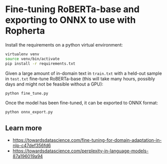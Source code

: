 # Fine-tuning RoBERTa-base and exporting to ONNX to use with Ropherta

Install the requirements on a python virtual environment:

```bash
virtualenv venv
source venv/bin/activate
pip install -r requirements.txt
```

Given a large amount of in-domain text in `train.txt` with a held-out sample in `test.txt` fine-tune RoBERTa-base (this will take many hours, possibly days and might not be feasible without a GPU):

```bash
python fine_tune.py
```

Once the model has been fine-tuned, it can be exported to ONNX format:

```bash
python onnx_export.py
```

## Learn more

* https://towardsdatascience.com/fine-tuning-for-domain-adaptation-in-nlp-c47def356fd6
* https://towardsdatascience.com/perplexity-in-language-models-87a196019a94
